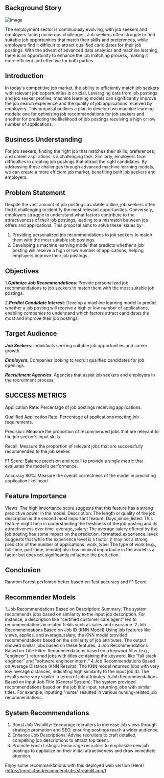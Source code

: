 ## Background Story

![image](https://github.com/user-attachments/assets/e4b4502f-f99e-4dce-ad20-122843029701)



The employment sector is continuously evolving, with job seekers and employers facing numerous challenges. 
Job seekers often struggle to find suitable job opportunities that match their skills and preferences, while employers find it difficult to attract qualified candidates for their job postings. 
With the advent of advanced data analytics and machine learning, there is an opportunity to enhance the job matching process, 
making it more efficient and effective for both parties.

## Introduction
In today's competitive job market, the ability to efficiently match job seekers with relevant job opportunities is crucial. 
Leveraging data from job postings and job seeker profiles, machine learning models can significantly improve the job search experience and the quality of job applications received by employers.
This proposal outlines a plan to develop two machine learning models: 
one for optimizing job recommendations for job seekers and another for predicting the likelihood of job postings receiving a high or low number of applications.


## Business Understanding
For job seekers, finding the right job that matches their skills, preferences, and career aspirations is a challenging task. 
Similarly, employers face difficulties in creating job postings that attract the right candidates.
By addressing these challenges through advanced machine learning models, we can create a more efficient job market, benefiting both job seekers and employers.

## Problem Statement
Despite the vast amount of job postings available online, job seekers often find it challenging to identify the most relevant opportunities.
Conversely, employers struggle to understand what factors contribute to the attractiveness of their job postings, leading to a mismatch between job offers and applications. This proposal aims to solve these issues by:
1.	Providing personalized job recommendations to job seekers to match them with the most suitable job postings.
2.	Developing a machine learning model that predicts whether a job posting will receive a high or low number of applications, helping employers improve their job postings.

## Objectives
1.***Optimize Job Recommendations***: Provide personalized job recommendations to job seekers to match them with the most suitable job postings.

2.***Predict Candidate Interest***: Develop a machine learning model to predict whether a job posting will receive a high or low number of applications, enabling companies to understand which factors attract candidates the most and improve their job postings.


## Target Audience
***Job Seekers***: Individuals seeking suitable job opportunities and career growth.

***Employers***: Companies looking to recruit qualified candidates for job openings.

***Recruitment Agencies***: Agencies that assist job seekers and employers in the recruitment process.


## SUCCESS METRICS
Application Rate: Percentage of job postings receiving applications.

Qualified Application Rate: Percentage of applications meeting job requirements.

Precision: Measure the proportion of recommended jobs that are relevant to the job seeker's input skills.

Recall: Measure the proportion of relevant jobs that are successfully recommended to the job seeker.

F1 Score: Balance precision and recall to provide a single metric that evaluates the model's performance.

Accuracy 90%: Measure the overall correctness of the model in predicting application likelihood

## Feature Importance
Views: The high importance score suggests
that this feature has a strong predictive
power in the model.
Description: The length or quality of the
job description is the second most
important feature.
Days_since_listed: This feature might help
in understanding the freshness of the job
posting and its attractiveness over time.
average_salary: The average salary offered
by the job posting has some impact on the
prediction.
formatted_experience_level: Suggests
that while the experience level is a factor, it
may not a strong predictor of the number of
applications.
work_type: The type of work (e.g., full-time,
part-time, remote) also has minimal
importance in the model is a factor but
does not significantly influence the
prediction.

## Conclusion
Random Forest perfomed better based on Test accuracy and F1 Score

## Recommender Models

1.Job Recommendations Based on Description: Summary: The system recommends jobs
based on similarity to the input job description. For instance, a description like "certified
customer care agent" led to recommendations in related fields such as sales and insurance.
2.Job Recommendations Based on Job ID (KNN Model) Using job features like views,
applies, and average_salary, the KNN model provided recommendations based on the
similarity of job attributes. The output showed similar jobs based on these features.
3.Job Recommendations Based on Title Filter: Recommendations based on a keyword
filter (e.g., "engineer") returned jobs with titles containing the keyword, like "full stack
engineer" and "software engineer intern.“
4.Job Recommendations Based on Average Distance (KNN Results): The KNN model
returned jobs with very low average distances, indicating high similarity to the input job ID.
The results were very similar in terms of job attributes.
5.Job Recommendations Based on Input Job Title (General System): The system provided
recommendations based on the job title input, returning jobs with similar titles. For
example, inputting "nurse" resulted in various nursing-related job recommendations.

## System Recommendations

1. Boost Job Visibility: Encourage recruiters to
increase job views through strategic promotion and
SEO, ensuring postings reach a wider audience.
2. Enhance Job Descriptions: Advise recruiters to
craft detailed, compelling job descriptions to attract
top talent.
3. Promote Fresh Listings: Encourage recruiters to
emphasize new job postings to capitalize on their
initial attractiveness and draw immediate attention.

 Enjoy some recommendations with this deployed web version [Here] (https://predictandrecommendjobs.streamlit.app/)
